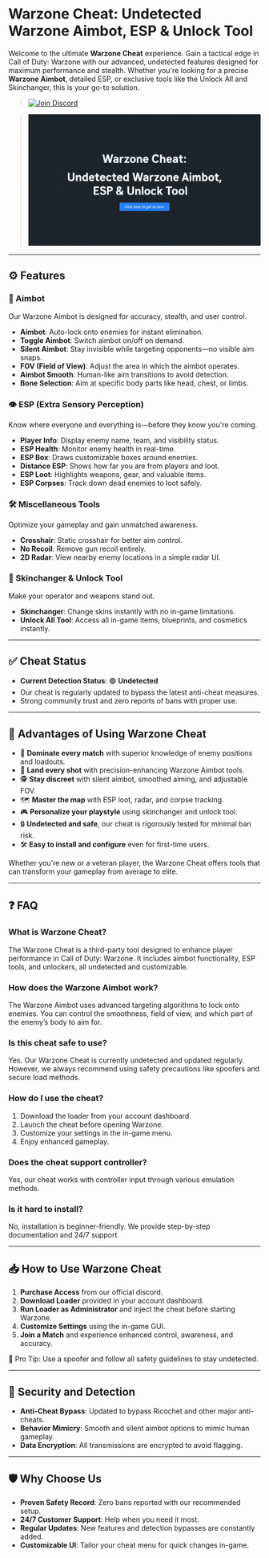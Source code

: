 # Warzone Cheat: Undetected Warzone Aimbot, ESP & Unlock Tool

Welcome to the ultimate **Warzone Cheat** experience. Gain a tactical edge in Call of Duty: Warzone with our advanced, undetected features designed for maximum performance and stealth. Whether you're looking for a precise **Warzone Aimbot**, detailed ESP, or exclusive tools like the Unlock All and Skinchanger, this is your go-to solution.

> [![Join Discord](https://img.shields.io/discord/1180734837510897755?color=5865F2\&label=Join%20Discord\&logo=discord\&style=for-the-badge)](https://discord.gg/SfkrK75HNj)

> [![Warzone Cheat](https://github.com/cheats-warzone/warzone-cheats/blob/main/Warzone-Cheat.png)](https://discord.gg/SfkrK75HNj) 

---

## ⚙️ Features

### 🎯 Aimbot

Our Warzone Aimbot is designed for accuracy, stealth, and user control.

* **Aimbot**: Auto-lock onto enemies for instant elimination.
* **Toggle Aimbot**: Switch aimbot on/off on demand.
* **Silent Aimbot**: Stay invisible while targeting opponents—no visible aim snaps.
* **FOV (Field of View)**: Adjust the area in which the aimbot operates.
* **Aimbot Smooth**: Human-like aim transitions to avoid detection.
* **Bone Selection**: Aim at specific body parts like head, chest, or limbs.

### 👁️ ESP (Extra Sensory Perception)

Know where everyone and everything is—before they know you're coming.

* **Player Info**: Display enemy name, team, and visibility status.
* **ESP Health**: Monitor enemy health in real-time.
* **ESP Box**: Draws customizable boxes around enemies.
* **Distance ESP**: Shows how far you are from players and loot.
* **ESP Loot**: Highlights weapons, gear, and valuable items.
* **ESP Corpses**: Track down dead enemies to loot safely.

### 🛠️ Miscellaneous Tools

Optimize your gameplay and gain unmatched awareness.

* **Crosshair**: Static crosshair for better aim control.
* **No Recoil**: Remove gun recoil entirely.
* **2D Radar**: View nearby enemy locations in a simple radar UI.

### 🎨 Skinchanger & Unlock Tool

Make your operator and weapons stand out.

* **Skinchanger**: Change skins instantly with no in-game limitations.
* **Unlock All Tool**: Access all in-game items, blueprints, and cosmetics instantly.

---

## ✅ Cheat Status

* **Current Detection Status**: 🟢 **Undetected**
* Our cheat is regularly updated to bypass the latest anti-cheat measures.
* Strong community trust and zero reports of bans with proper use.

---

## 🚀 Advantages of Using Warzone Cheat

* 🧠 **Dominate every match** with superior knowledge of enemy positions and loadouts.
* 🎯 **Land every shot** with precision-enhancing Warzone Aimbot tools.
* 🕵️ **Stay discreet** with silent aimbot, smoothed aiming, and adjustable FOV.
* 🗺️ **Master the map** with ESP loot, radar, and corpse tracking.
* 🎮 **Personalize your playstyle** using skinchanger and unlock tool.
* 🔒 **Undetected and safe**, our cheat is rigorously tested for minimal ban risk.
* 🛠️ **Easy to install and configure** even for first-time users.

Whether you're new or a veteran player, the Warzone Cheat offers tools that can transform your gameplay from average to elite.

---

## ❓ FAQ

### What is Warzone Cheat?

The Warzone Cheat is a third-party tool designed to enhance player performance in Call of Duty: Warzone. It includes aimbot functionality, ESP tools, and unlockers, all undetected and customizable.

### How does the Warzone Aimbot work?

The Warzone Aimbot uses advanced targeting algorithms to lock onto enemies. You can control the smoothness, field of view, and which part of the enemy’s body to aim for.

### Is this cheat safe to use?

Yes. Our Warzone Cheat is currently undetected and updated regularly. However, we always recommend using safety precautions like spoofers and secure load methods.

### How do I use the cheat?

1. Download the loader from your account dashboard.
2. Launch the cheat before opening Warzone.
3. Customize your settings in the in-game menu.
4. Enjoy enhanced gameplay.

### Does the cheat support controller?

Yes, our cheat works with controller input through various emulation methods.

### Is it hard to install?

No, installation is beginner-friendly. We provide step-by-step documentation and 24/7 support.

---

## 📥 How to Use Warzone Cheat

1. **Purchase Access** from our official discord.
2. **Download Loader** provided in your account dashboard.
3. **Run Loader as Administrator** and inject the cheat before starting Warzone.
4. **Customize Settings** using the in-game GUI.
5. **Join a Match** and experience enhanced control, awareness, and accuracy.

📝 Pro Tip: Use a spoofer and follow all safety guidelines to stay undetected.

---

## 🔐 Security and Detection

* **Anti-Cheat Bypass**: Updated to bypass Ricochet and other major anti-cheats.
* **Behavior Mimicry**: Smooth and silent aimbot options to mimic human gameplay.
* **Data Encryption**: All transmissions are encrypted to avoid flagging.

---

## 🛡️ Why Choose Us

* **Proven Safety Record**: Zero bans reported with our recommended setup.
* **24/7 Customer Support**: Help when you need it most.
* **Regular Updates**: New features and detection bypasses are constantly added.
* **Customizable UI**: Tailor your cheat menu for quick changes in-game.
